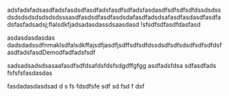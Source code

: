 adsfadsfadsasdfadsfasdsdfasdfadsfasdfsdfadsfasdasdfsdfsdfsdfdssdsdssdsdsdsdsdsdsdsdsssasdfasdsdfasdfasdsdafasdfadsdsafasdfasdasdfasdfadsfasfadsadsj;flalsdkfjadsadasdassdsaasdasd
!sfsdfsdfasdfdasfasd




asdasdasdasdas
dadsdadssdfnmaklsdfalsdkffajsdfjasdfjsdffsdfsdfdssdsdfsdfsdsdfsdfsdfdsfasdfadsfasdDemodfadfadsfsdf


sadsadsadsdsasaafasdfsdfdsafdsfdsfsdgdffgfgg
asdfadsfdsa
sdfasdfads
fsfsfsfasdasdas

fasdadasdasdsad
d
s
fs
fdsdfsfe 
sdf
sd
fsd
f
dsf
